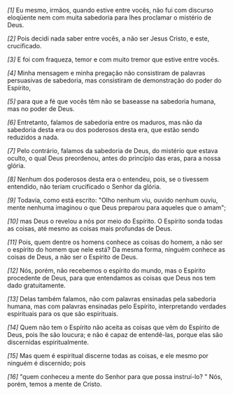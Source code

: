 *[1]* Eu mesmo, irmãos, quando estive entre vocês, não fui com discurso eloqüente nem com muita sabedoria para lhes proclamar o mistério de Deus.

*[2]* Pois decidi nada saber entre vocês, a não ser Jesus Cristo, e este, crucificado.

*[3]* E foi com fraqueza, temor e com muito tremor que estive entre vocês.

*[4]* Minha mensagem e minha pregação não consistiram de palavras persuasivas de sabedoria, mas consistiram de demonstração do poder do Espírito,

*[5]* para que a fé que vocês têm não se baseasse na sabedoria humana, mas no poder de Deus.

*[6]* Entretanto, falamos de sabedoria entre os maduros, mas não da sabedoria desta era ou dos poderosos desta era, que estão sendo reduzidos a nada.

*[7]* Pelo contrário, falamos da sabedoria de Deus, do mistério que estava oculto, o qual Deus preordenou, antes do princípio das eras, para a nossa glória.

*[8]* Nenhum dos poderosos desta era o entendeu, pois, se o tivessem entendido, não teriam crucificado o Senhor da glória.

*[9]* Todavia, como está escrito: "Olho nenhum viu, ouvido nenhum ouviu, mente nenhuma imaginou o que Deus preparou para aqueles que o amam";

*[10]* mas Deus o revelou a nós por meio do Espírito. O Espírito sonda todas as coisas, até mesmo as coisas mais profundas de Deus.

*[11]* Pois, quem dentre os homens conhece as coisas do homem, a não ser o espírito do homem que nele está? Da mesma forma, ninguém conhece as coisas de Deus, a não ser o Espírito de Deus.

*[12]* Nós, porém, não recebemos o espírito do mundo, mas o Espírito procedente de Deus, para que entendamos as coisas que Deus nos tem dado gratuitamente.

*[13]* Delas também falamos, não com palavras ensinadas pela sabedoria humana, mas com palavras ensinadas pelo Espírito, interpretando verdades espirituais para os que são espirituais.

*[14]* Quem não tem o Espírito não aceita as coisas que vêm do Espírito de Deus, pois lhe são loucura; e não é capaz de entendê-las, porque elas são discernidas espiritualmente.

*[15]* Mas quem é espiritual discerne todas as coisas, e ele mesmo por ninguém é discernido; pois

*[16]* "quem conheceu a mente do Senhor para que possa instruí-lo? " Nós, porém, temos a mente de Cristo.

